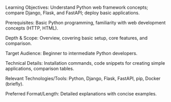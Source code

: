 Learning Objectives: Understand Python web framework concepts; compare Django, Flask, and FastAPI; deploy basic applications.

Prerequisites: Basic Python programming, familiarity with web development concepts (HTTP, HTML).

Depth & Scope: Overview, covering basic setup, core features, and comparison.

Target Audience: Beginner to intermediate Python developers.

Technical Details: Installation commands, code snippets for creating simple applications, comparison tables.

Relevant Technologies/Tools: Python, Django, Flask, FastAPI, pip, Docker (briefly).

Preferred Format/Length: Detailed explanations with concise examples.
